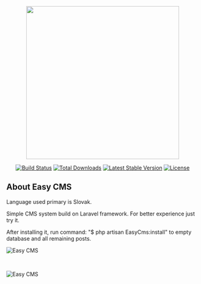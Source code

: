 <p align="center"><img src="https://res.cloudinary.com/dtfbvvkyp/image/upload/v1566331377/laravel-logolockup-cmyk-red.svg" width="400"></p>


<p align="center">
<a href="https://travis-ci.org/laravel/framework"><img src="https://travis-ci.org/laravel/framework.svg" alt="Build Status"></a>
<a href="https://packagist.org/packages/laravel/framework"><img src="https://poser.pugx.org/laravel/framework/d/total.svg" alt="Total Downloads"></a>
<a href="https://packagist.org/packages/laravel/framework"><img src="https://poser.pugx.org/laravel/framework/v/stable.svg" alt="Latest Stable Version"></a>
<a href="https://packagist.org/packages/laravel/framework"><img src="https://poser.pugx.org/laravel/framework/license.svg" alt="License"></a>
</p>

## About Easy CMS
Language used primary is Slovak.

Simple CMS system build on Laravel framework. For better experience just try it. 

After installing it, run command: "$ php artisan EasyCms:install" to empty database and all remaining posts.   

![Easy CMS ](<img src="https://github.com/Luboho/easy-cms/tree/master/storage/app/public/default-pics/index.png">)

<br>

![Easy CMS ](https://github.com/Luboho/easy-cms/tree/master/storage/app/public/default-pics/upload.png?raw=true)

